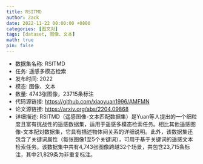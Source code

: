 ```yaml
---
title: RSITMD
author: Zack
date: 2022-11-22 00:00:00 +0800
categories: [图文对]
tags: [dataset, 图像、文本]
math: true
pin: false
---
```

- 数据集名称: RSITMD
- 任务: 遥感多模态检索
- 发布时间: 2022
- 模态: 图像、文本
- 数量: 4743张图像，23715条标注
- 代码源链接: https://github.com/xiaoyuan1996/AMFMN
- 论文源链接: https://arxiv.org/abs/2204.09868
- 详细描述: RSITMD（遥感图像-文本匹配数据集）是Yuan等人提出的一个细粒度且富有挑战性的遥感数据集，适用于遥感多模态检索任务。相比其他遥感图像-文本配对数据集，它具有描述物体间关系的详细说明。此外，该数据集还包含了关键词属性（每张图像1至5个关键词），可用于基于关键词的遥感文本检索任务。该数据集中共有4,743张图像跨越32个场景，共包含23,715条标注，其中21,829条为非重复标注。
